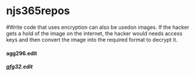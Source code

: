 # njs365repos

#Write code that uses encryption can also be usedon images. If the hacker gets a hold of the image on the internet, the hacker would needs access keys and then convert the image into the required format to decrypt it.

#### agg296.edit
##### gfg32.edit

